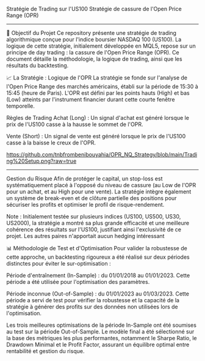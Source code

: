 Stratégie de Trading sur l'US100
Stratégie de cassure de l'Open Price Range (OPR)

- - - 

🎯 Objectif du Projet
Ce repository présente une stratégie de trading algorithmique conçue pour l'indice boursier NASDAQ 100 (US100). La logique de cette stratégie, initialement développée en MQL5, repose sur un principe de day trading : la cassure de l'Open Price Range (OPR). Ce document détaille la méthodologie, la logique de trading, ainsi que les résultats du backtesting.

📈 La Stratégie : Logique de l'OPR
La stratégie se fonde sur l'analyse de l'Open Price Range des marchés américains, établi sur la période de 15:30 à 15:45 (heure de Paris). L'OPR est défini par les points hauts (High) et bas (Low) atteints par l'instrument financier durant cette courte fenêtre temporelle.

Règles de Trading
Achat (Long) : Un signal d'achat est généré lorsque le prix de l'US100 casse à la hausse le sommet de l'OPR.

Vente (Short) : Un signal de vente est généré lorsque le prix de l'US100 casse à la baisse le creux de l'OPR.

https://github.com/tnbfrombenibouyahia/OPR_NQ_Strategy/blob/main/Trading%20Setup.png?raw=true

- - - 

Gestion du Risque
Afin de protéger le capital, un stop-loss est systématiquement placé à l'opposé du niveau de cassure (au Low de l'OPR pour un achat, et au High pour une vente). La stratégie intègre également un système de break-even et de clôture partielle des positions pour sécuriser les profits et optimiser le profil de risque-rendement.

Note : Initialement testée sur plusieurs indices (US100, US500, US30, US2000), la stratégie a montré sa plus grande efficacité et une meilleure cohérence des résultats sur l'US100, justifiant ainsi l'exclusivité de ce projet. Les autres paires n'apportait aucun hedging intéressant

📊 Méthodologie de Test et d'Optimisation
Pour valider la robustesse de cette approche, un backtesting rigoureux a été réalisé sur deux périodes distinctes pour éviter le sur-optimisation :

Période d'entraînement (In-Sample) : du 01/01/2018 au 01/01/2023. Cette période a été utilisée pour l'optimisation des paramètres.

Période inconnue (Out-of-Sample) : du 01/01/2023 au 01/03/2023. Cette période a servi de test pour vérifier la robustesse et la capacité de la stratégie à générer des profits sur des données non utilisées lors de l'optimisation.

Les trois meilleures optimisations de la période In-Sample ont été soumises au test sur la période Out-of-Sample. Le modèle final a été sélectionné sur la base des métriques les plus performantes, notamment le Sharpe Ratio, le Drawdown Minimal et le Profit Factor, assurant un équilibre optimal entre rentabilité et gestion du risque.

